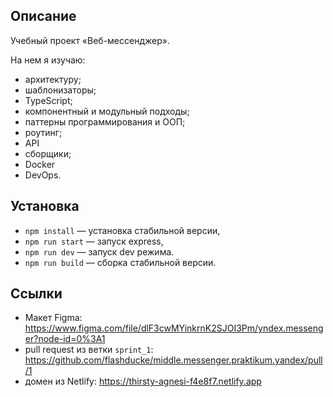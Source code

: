 ## Описание

Учебный проект «Веб-мессенджер».

На нем я изучаю: 
- архитектуру;
- шаблонизаторы;
- TypeScript;
- компонентный и модульный подходы;
- паттерны программирования и ООП;
- роутинг;
- API
- сборщики;
- Docker
- DevOps.


## Установка

- `npm install` — установка стабильной версии,
- `npm run start` — запуск express,
- `npm run dev` — запуск dev режима.
- `npm run build` — сборка стабильной версии.

## Ссылки

- Макет Figma: https://www.figma.com/file/dlF3cwMYinkrnK2SJOI3Pm/yndex.messenger?node-id=0%3A1
- pull request из ветки `sprint_1`: https://github.com/flashducke/middle.messenger.praktikum.yandex/pull/1
- домен из Netlify: https://thirsty-agnesi-f4e8f7.netlify.app
